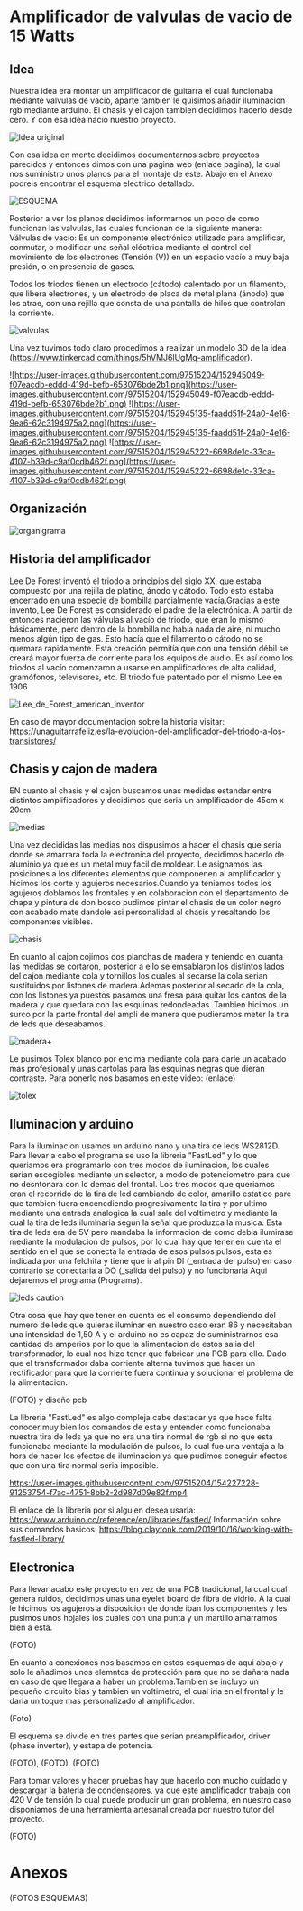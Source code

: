 # Amplificador de valvulas de vacio de 15 Watts

## Idea
Nuestra idea era montar un amplificador de guitarra el cual funcionaba mediante valvulas de vacio, aparte tambien le quisimos añadir iluminacion rgb mediante arduino. El chasis y el cajon tambien decidimos hacerlo desde cero. Y con esa idea nacio nuestro proyecto.

![Idea original](https://user-images.githubusercontent.com/97515204/154220001-f0a007a7-6bc7-454e-b5c5-48c0bd0ecfeb.png)

Con esa idea en mente decidimos documentarnos sobre proyectos parecidos y entonces dimos con una pagina web (enlace pagina), la cual nos suministro unos planos para el montaje de este. Abajo en el Anexo podreis encontrar el esquema electrico detallado.

![ESQUEMA](https://robrobinette.com/images/Guitar/AA1164/AA1164_Princeton_Reverb_Layout_Reverb_and_Tremolo_Deleted_Plus_Mid.png)

Posterior a ver los planos decidimos informarnos un poco de como funcionan las valvulas, las cuales funcionan de la siguiente manera:
Válvulas de vacío: Es un componente electrónico utilizado para amplificar, conmutar, o modificar una señal eléctrica mediante el control del movimiento de los electrones (Tensión (V)) en un espacio vacío a muy baja presión, o en presencia de gases.

Todos los triodos tienen un electrodo (cátodo) calentado por un filamento, que libera electrones, y un electrodo de placa de metal plana (ánodo) que los atrae, con una rejilla que consta de una pantalla de hilos que controlan la corriente.

![valvulas](https://user-images.githubusercontent.com/97515204/154220217-7ac01440-8a7f-4314-9ebd-af12b6674e71.png)

Una vez tuvimos todo claro procedimos a realizar un modelo 3D de la idea (https://www.tinkercad.com/things/5hVMJ6lUgMq-amplificador).

![https://user-images.githubusercontent.com/97515204/152945049-f07eacdb-eddd-419d-befb-653076bde2b1.png](https://user-images.githubusercontent.com/97515204/152945049-f07eacdb-eddd-419d-befb-653076bde2b1.png) ![https://user-images.githubusercontent.com/97515204/152945135-faadd51f-24a0-4e16-9ea6-62c3194975a2.png](https://user-images.githubusercontent.com/97515204/152945135-faadd51f-24a0-4e16-9ea6-62c3194975a2.png) ![https://user-images.githubusercontent.com/97515204/152945222-6698de1c-33ca-4107-b39d-c9af0cdb462f.png](https://user-images.githubusercontent.com/97515204/152945222-6698de1c-33ca-4107-b39d-c9af0cdb462f.png)


## Organización

![organigrama](https://user-images.githubusercontent.com/97515204/154220577-76e3d652-d051-464b-873a-2d6b709376a7.png)


## Historia del amplificador

Lee De Forest inventó el triodo a principios del siglo XX, que estaba compuesto por una rejilla de platino, ánodo y cátodo. Todo esto estaba encerrado en una especie de bombilla parcialmente vacía.Gracias a este invento, Lee De Forest es considerado el padre de la electrónica. A partir de entonces nacieron las válvulas al vacío de triodo, que eran lo mismo básicamente, pero dentro de la bombilla no había nada de aire, ni mucho menos algún tipo de gas. Esto hacía que el filamento o cátodo no se quemara rápidamente.
Esta creación permitía que con una tensión débil se creará mayor fuerza de corriente para los equipos de audio. Es así como los triodos al vacío comenzaron a usarse en amplificadores de alta calidad, gramófonos, televisores, etc.
El triodo fue patentado por el mismo Lee en 1906

![Lee_de_Forest_american_inventor](https://user-images.githubusercontent.com/97515204/154220919-46042945-1d1a-451e-8b89-5765f7220bad.png)

En caso de mayor documentacion sobre la historia visitar: https://unaguitarrafeliz.es/la-evolucion-del-amplificador-del-triodo-a-los-transistores/

## Chasis y cajon de madera

EN cuanto al chasis y el cajon buscamos unas medidas estandar entre distintos amplificadores y decidimos que seria un amplificador de 45cm x 20cm.

![medias](https://user-images.githubusercontent.com/97515204/154221080-c41a681f-d9d2-4fc6-9ee0-54a1211ad0cb.png)

Una vez decididas las medias nos dispusimos a hacer el chasis que seria donde se amarrara toda la electronica del proyecto, decidimos hacerlo de aluminio ya que es un metal muy facil de moldear. Le asignamos las posiciones a los diferentes elementos que componenen al amplificador y hicimos los corte y agujeros necesarios.Cuando ya teniamos todos los agujeros doblamos los frontales y en colaboracion con el departamento de chapa y pintura de don bosco pudimos pintar el chasis de un color negro con acabado mate dandole asi personalidad al chasis y resaltando los componentes visibles.

![chasis](https://user-images.githubusercontent.com/97515204/154221529-5521f71d-9ec0-42b1-9f73-b532b6f39e1f.png)

En cuanto al cajon cojimos dos planchas de madera y teniendo en cuanta las medidas se cortaron, posterior a ello se emsablaron los distintos lados del cajon mediante cola y tornillos los cuales al secarse la cola serian sustituidos por listones de madera.Ademas posterior al secado de la cola, con los listones ya puestos pasamos una fresa para quitar los cantos de la madera y que quedara con las esquinas redondeadas. Tambien hicimos un surco por la parte frontal del ampli de manera que pudieramos meter la tira de leds que deseabamos.

![madera+](https://user-images.githubusercontent.com/97515204/154222121-05cf345b-469a-4e87-860d-b7d0e8461117.png)

Le pusimos Tolex blanco por encima mediante cola para darle un acabado mas profesional y unas cartolas para las esquinas negras que dieran contraste. Para ponerlo nos basamos en este video: (enlace)

![tolex](https://user-images.githubusercontent.com/97515204/154222444-9b7ac750-d7c3-4be3-b6e9-212463b5c8cf.png)

## Iluminacion y arduino

Para la iluminacion usamos un arduino nano y una tira de leds WS2812D. Para llevar a cabo el programa se uso la libreria  "FastLed" y lo que queriamos era programarlo con tres modos de iluminacion, los cuales serian escogibles mediante un selector, a modo de potenciometro para que no desntonara con lo demas del frontal. Los tres modos que queriamos eran el recorrido de la tira de led cambiando de color, amarillo estatico pare que tambien fuera encencdiendo progresivamente la tira y por ultimo mediante una entrada analogica la cual sale del voltimetro y mediante la cual la tira de leds iluminaria segun la señal que produzca la musica. Esta tira de leds era de 5V pero mandaba la informacion de como debia ilumirase mediante la modulacion de pulsos, por lo cual hay que tener en cuenta el sentido en el que se conecta la entrada de esos pulsos pulsos, esta es indicada por una felchita y tiene que ir al pin DI (_entrada del pulso) en caso contrario se conectaria a DO (_salida del pulso) y no funcionaria Aqui dejaremos el programa (Programa).

![leds caution](https://user-images.githubusercontent.com/97515204/154223725-a5ea14a9-2d71-419f-89d5-72f077e46b51.png)

Otra cosa que hay que tener en cuenta es el consumo dependiendo del numero de leds que quieras iluminar en nuestro caso eran 86 y necesitaban una intensidad de 1,50 A y el arduino no es capaz de suministrarnos esa cantidad de amperios por lo que la alimentacion de estos salia del transformador, lo cual nos hizo tener que fabricar una PCB para ello. Dado que el transformador daba corriente alterna tuvimos que hacer un rectificador para que la corriente fuera continua y solucionar el problema de la alimentacion.
 
 (FOTO) y diseño pcb
 
La libreria "FastLed" es algo compleja cabe destacar ya que hace falta conocer muy bien los comandos de esta y entender como funcionaba nuestra tira de leds ya que no era una tira normal de rgb si no que esta funcionaba mediante la modulación de pulsos, lo cual fue una ventaja a la hora de hacer los efectos de iluminacion ya que pudimos coneguir efectos que con una tira normal seria imposible. 

https://user-images.githubusercontent.com/97515204/154227228-91253754-f7ac-4751-8bb2-2d987d09e82f.mp4

El enlace de la libreria por si alguien desea usarla: https://www.arduino.cc/reference/en/libraries/fastled/
Información sobre sus comandos basicos: https://blog.claytonk.com/2019/10/16/working-with-fastled-library/

## Electronica
Para llevar acabo este proyecto en vez de una PCB tradicional, la cual cual genera ruidos, decidimos unas una eyelet board de fibra de vidrio. A la cual le hicimos los agujeros a disposicion de donde iban los componentes y les pusimos unos hojales los cuales con una punta y un martillo amarramos bien a esta. 

(FOTO)

En cuanto a conexiones nos basamos en estos esquemas de aqui abajo y solo le añadimos unos elemntos de protección para que no se dañara nada en caso de que llegara a haber un problema.Tambien se incluyo un pequeño circuito bias y tambien un voltimetro, el cual iria en el frontal y le daria un toque mas personalizado al amplificador.

(Foto)

El esquema se divide en tres partes que serian preamplificador, driver (phase inverter), y estapa de potencia.

(FOTO), (FOTO), (FOTO)

Para tomar valores y hacer pruebas hay que hacerlo con mucho cuidado y descargar la bateria de condensaores, ya que este amplificador trabaja con 420 V de tensión lo cual puede producir un gran problema,  en nuestro caso disponiamos de una herramienta artesanal creada por nuestro tutor del proyecto.

(FOTO)

# Anexos

(FOTOS ESQUEMAS)
